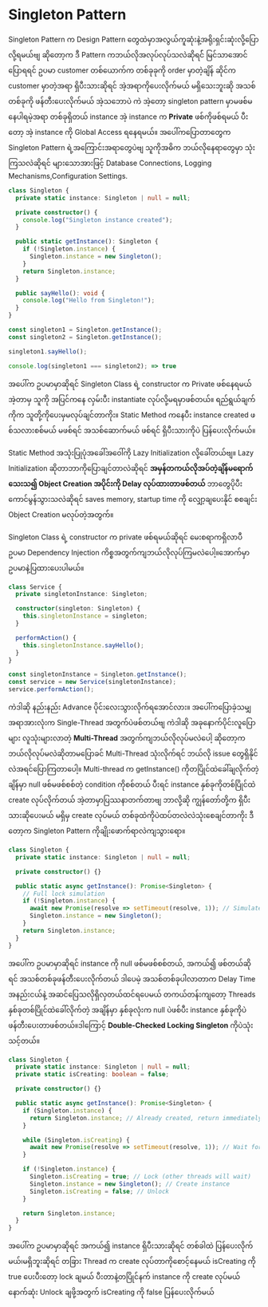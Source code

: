 # Singleton Pattern

Singleton Pattern က Design Pattern တွေထဲမှာအလွယ်ကူဆုံးနဲ့အရိုးရှင်းဆုံးလို့ပြောလို့ရမယ်ဗျ
ဆိုတော့က ဒီ Pattern ကဘယ်လိုအလုပ်လုပ်သလဲဆိုရင်် မြင်သာအောင်ပြောရရင် ဥပမာ
customer တစ်ယောက်က တစ်ခုခုကို order မှာတဲ့ချိန် ဆိုင်က customer မှာတဲ့အရာ ရှိပီးသားဆိုရင်
အဲ့အရာကိုပေးလိုက်မယ် မရှိသေးဘူးဆို အသစ်တစ်ခုကို ဖန်တီးပေးလိုက်မယ် အဲ့သဘောပဲ ကဲ အဲ့တော့
singleton pattern မှာမဖစ်မနေပါရမဲ့အရာ တစ်ခုရှိတယ် instance အဲ့ instance က 
**Private** ဖစ်ကိုဖစ်ရမယ် ပီးတော့ အဲ့ instance ကို Global Access ရနေရမယ်။
အပေါ်ကပြောတာတွေက Singleton Pattern ရဲ့အကြောင်းအရာတွေပဲဗျ သူကိုအဓိက ဘယ်လိုနေရာတွေမှာ
သုံးကြသလဲဆိုရင် များသောအားဖြင့် Database Connections, Logging Mechanisms,Configuration Settings.

```typescript
class Singleton {
  private static instance: Singleton | null = null;

  private constructor() {
    console.log("Singleton instance created");
  }

  public static getInstance(): Singleton {
    if (!Singleton.instance) {
      Singleton.instance = new Singleton();
    }
    return Singleton.instance;
  }

  public sayHello(): void {
    console.log("Hello from Singleton!");
  }
}

const singleton1 = Singleton.getInstance();
const singleton2 = Singleton.getInstance();

singleton1.sayHello();

console.log(singleton1 === singleton2); => true

```
အပေါ်က ဥပမာမှာဆိုရင် Singleton Class ရဲ့ constructor က Private ဖစ်နေရမယ် အဲ့တာမှ
သူကို အပြင်ကနေ လှမ်းပီး instantiate လုပ်လို့မရမှာဖစ်တယ်။ ရည်ရွယ်ချက်ကိုက သူတို့ကိုပေးမှမလုပ်ချင်တာကိုး။
Static Method ကနေပီး instance created ဖစ်သလားစစ်မယ် မဖစ်ရင် အသစ်ဆောက်မယ် ဖစ်ရင် ရှိပီးသားကိုပဲ
ပြန်ပေးလိုက်မယ်။

Static Method အသုံးပြုပုံအခေါ်အ၀ေါ်ကို Lazy Initialization လို့ခေါ်တယ်ဗျ။ Lazy Initialization ဆိုတာဘာကိုပြောချင်တာလဲဆိုရင် **အမှန်တကယ်လိုအပ်တဲ့ချိန်မရောက်သေးသ၍ Object Creation အပိုင်းကို Delay လုပ်ထားတာဖစ်တယ်** ဘာတွေပိုပီးကောင်မွန်သွားသလဲဆိုရင် saves memory, startup time ကို လျှော့ချပေးနိုင် စစချင်း Object Creation မလုပ်တဲ့အတွက်။ 

Singleton Class ရဲ့ constructor က private ဖစ်ရမယ်ဆိုရင် မေးစရာကရှိလာပီ ဥပမာ Dependency Injection ကိစ္စအတွက်ကျဘယ်လိုလုပ်ကြမလဲပေါ့။အောက်မှာ ဥပမာနဲ့ပြထားပေးပါမယ်။

```typescript
class Service {
  private singletonInstance: Singleton;

  constructor(singleton: Singleton) {
    this.singletonInstance = singleton;
  }

  performAction() {
    this.singletonInstance.sayHello();
  }
}

const singletonInstance = Singleton.getInstance();
const service = new Service(singletonInstance);
service.performAction();

```
ကဲဒါဆို နည်းနည်း Advance ပိုင်းလေးသွားလိုက်ရအောင်လား။ အပေါ်ကပြောခဲ့သမျှအရာအားလုံးက Single-Thread အတွက်ပဲဖစ်တယ်ဗျ ကဲဒါဆို အခုနောက်ပိုင်းလူပြောများ လူသုံးများလာတဲ့ **Multi-Thread** အတွက်ကျဘယ်လိုလုပ်မလဲပေါ့ ဆိုတော့က ဘယ်လိုလုပ်မလဲဆိုတာမပြောခင် Multi-Thread သုံးလိုက်ရင် ဘယ်လို issue တွေရှိနိုင်လဲအရင်ပြောကြတာပေါ့။
Multi-thread က getInstance() ကိုတပြိုင်ထဲခေါ်ချလိုက်တဲ့ချိန်မှာ null ဖစ်မဖစ်စစ်တဲ့ condition ကိုစစ်တယ် ပီးရင် instance နှစ်ခုကိုတစ်ပြိုင်ထဲ create လုပ်လိုက်တယ် အဲ့တာမှာပြဿနာတက်တာဗျ ဘာလို့ဆို ကျွန်တော်တို့က ရှိပီးသားဆိုပေးမယ် မရှိမှ create လုပ်မယ် တစ်ခုထဲကိုပဲထပ်တလဲလဲသုံးစေချင်တာကိုး ဒီတော့က Singleton Pattern ကိုချိုးဖောက်ရာလဲကျသွားရော။

```typescript
class Singleton {
  private static instance: Singleton | null = null;

  private constructor() {}

  public static async getInstance(): Promise<Singleton> {
    // Full lock simulation
    if (!Singleton.instance) {
      await new Promise(resolve => setTimeout(resolve, 1)); // Simulate thread context switching
      Singleton.instance = new Singleton();
    }
    return Singleton.instance;
  }
}
```
အပေါ်က ဥပမာမှာဆိုရင် instance ကို null ဖစ်မဖစ်စစ်တယ်, အကယ်၍ ဖစ်တယ်ဆိုရင် အသစ်တစ်ခုဖန်တီးပေးလိုက်တယ် ဒါပေမဲ့ အသစ်တစ်ခုပါလာတာက Delay Time အနည်းငယ်နဲ့ အဆင်ပြေသလိုရှိလှတယ်ထင်ရပေမယ် တကယ်တန်းကျတော့ Threads နှစ်ခုတစ်ပြိုင်ထဲခေါ်လိုက်တဲ့ အချိန်မှာ နှစ်ခုလုံးက null ပဲဖစ်ပီး instance နှစ်ခုကိုပဲ ဖန်တီးပေးတာဖစ်တယ်။ဒါကြောင့် 
**Double-Checked Locking Singleton** ကိုပဲသုံးသင့်တယ်။

```typescript
class Singleton {
  private static instance: Singleton | null = null;
  private static isCreating: boolean = false;

  private constructor() {}

  public static async getInstance(): Promise<Singleton> {
    if (Singleton.instance) {
      return Singleton.instance; // Already created, return immediately
    }

    while (Singleton.isCreating) {
      await new Promise(resolve => setTimeout(resolve, 1)); // Wait for another thread to finish creating
    }

    if (!Singleton.instance) {
      Singleton.isCreating = true; // Lock (other threads will wait)
      Singleton.instance = new Singleton(); // Create instance
      Singleton.isCreating = false; // Unlock
    }

    return Singleton.instance;
  }
}

```
အပေါ်က ဥပမာမှာဆိုရင် အကယ်၍ instance ရှိပီးသားဆိုရင် တစ်ခါထဲ ပြန်ပေးလိုက်မယ်၊မရှိဘူးဆိုရင် တခြား Thread က create လုပ်တာကိုစောင့်နေမယ် isCreating ကို true ပေးပီးတော့ lock ချမယ် ပီးတာနဲ့တပြိုင်နက် instance ကို create လုပ်မယ် နောက်ဆုံး Unlock ချဖို့အတွက် isCreating ကို false ပြန်ပေးလိုက်မယ်